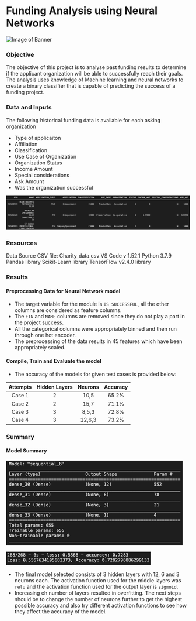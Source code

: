 # Funding Analysis using Neural Networks

![Image of Banner](https://miro.medium.com/max/2400/1*q_1glqQlVGGlsvUZYRhDzQ.jpeg)

### Objective 
The objective of this project is to analyse past funding results to determine if the applicant organization will be able to successfully reach their goals. The analysis uses knowledge of Machine learning and neural networks to create a binary classifier that is capable of predicting the success of a funding project.

### Data and Inputs 
The following historical funding data is available for each asking organization  
 - Type of applicaiton
 - Affiliation
 - Classification
 - Use Case of Organization
 - Organization Status
 - Income Amount
 - Special considerations
 - Ask Amount
 - Was the organization successful           

![Data Image](resources/data_head.png)

### Resources
Data Source CSV file: Charity_data.csv
VS Code v 1.52.1
Python 3.7.9
Pandas library
Scikit-Learn library
TensorFlow v2.4.0 library

### Results
#### Preprocessing Data for Neural Network model
 - The target variable for the module is `IS SUCCESSFUL`, all the other columns are considered as feature columns. 
 - The `EIN` and `NAME` columns are removed since they do not play a part in the project success. 
 - All the categorical columns were appropriately binned and then run through one hot encoder. 
 - The preprocessing of the data results in 45 features which have been appropriately scaled. 

#### Compile, Train and Evaluate the model
 - The accuracy of the models for given test cases is provided below:

| Attempts| Hidden Layers | Neurons | Accuracy |
| :---:       |     :---:      |          :---: |         :---: |
| Case 1  | 2    | 10,5   |65.2%    |
 Case 2  | 2    | 15,7   |71.1%    |
  Case 3  | 3    | 8,5,3   |72.8%    |
   Case 4  | 3    | 12,6,3   |73.2%    |



### Summary
#### Model Summary

![Summary](resources/summary_1.png)

![Summary](resources/summary_2.png)

 - The final model selected consists of 3 hidden layers with 12, 6 and 3 neurons each. The activation function used for the middle layers was `relu` and the activation function used for the output layer is `sigmoid`. 
 - Increasing eh number of layers resulted in overfitting. The next steps should be to change the number of neurons further to get the highest possible accuracy and also try different activation functions to see how they affect the accuracy of the model. 
